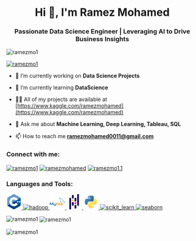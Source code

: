 <h1 align="center">Hi 👋, I'm Ramez Mohamed</h1>
<h3 align="center">Passionate Data Science Engineer | Leveraging AI to Drive Business Insights</h3>

<p align="left"> <img src="https://komarev.com/ghpvc/?username=ramezmo1&label=Profile%20views&color=0e75b6&style=flat" alt="ramezmo1" /> </p>

<p align="left"> <a href="https://github.com/ryo-ma/github-profile-trophy"><img src="https://github-profile-trophy.vercel.app/?username=ramezmo1" alt="ramezmo1" /></a> </p>

- 🔭 I’m currently working on **Data Science Projects**

- 🌱 I’m currently learning **DataScience**

- 👨‍💻 All of my projects are available at [https://www.kaggle.com/ramezmohamed](https://www.kaggle.com/ramezmohamed)

- 💬 Ask me about **Machine Learning, Deep Learning, Tableau, SQL**

- 📫 How to reach me **ramezmohamed0011@gmail.com**

<h3 align="left">Connect with me:</h3>
<p align="left">
<a href="https://linkedin.com/in/ramezmo1" target="blank"><img align="center" src="https://raw.githubusercontent.com/rahuldkjain/github-profile-readme-generator/master/src/images/icons/Social/linked-in-alt.svg" alt="ramezmo1" height="30" width="40" /></a>
<a href="https://kaggle.com/ramezmohamed" target="blank"><img align="center" src="https://raw.githubusercontent.com/rahuldkjain/github-profile-readme-generator/master/src/images/icons/Social/kaggle.svg" alt="ramezmohamed" height="30" width="40" /></a>
<a href="https://fb.com/ramezmo1.1" target="blank"><img align="center" src="https://raw.githubusercontent.com/rahuldkjain/github-profile-readme-generator/master/src/images/icons/Social/facebook.svg" alt="ramezmo1.1" height="30" width="40" /></a>
</p>

<h3 align="left">Languages and Tools:</h3>
<p align="left"> <a href="https://www.w3schools.com/cpp/" target="_blank" rel="noreferrer"> <img src="https://raw.githubusercontent.com/devicons/devicon/master/icons/cplusplus/cplusplus-original.svg" alt="cplusplus" width="40" height="40"/> </a> <a href="https://hadoop.apache.org/" target="_blank" rel="noreferrer"> <img src="https://www.vectorlogo.zone/logos/apache_hadoop/apache_hadoop-icon.svg" alt="hadoop" width="40" height="40"/> </a> <a href="https://www.mysql.com/" target="_blank" rel="noreferrer"> <img src="https://raw.githubusercontent.com/devicons/devicon/master/icons/mysql/mysql-original-wordmark.svg" alt="mysql" width="40" height="40"/> </a> <a href="https://pandas.pydata.org/" target="_blank" rel="noreferrer"> <img src="https://raw.githubusercontent.com/devicons/devicon/2ae2a900d2f041da66e950e4d48052658d850630/icons/pandas/pandas-original.svg" alt="pandas" width="40" height="40"/> </a> <a href="https://www.python.org" target="_blank" rel="noreferrer"> <img src="https://raw.githubusercontent.com/devicons/devicon/master/icons/python/python-original.svg" alt="python" width="40" height="40"/> </a> <a href="https://scikit-learn.org/" target="_blank" rel="noreferrer"> <img src="https://upload.wikimedia.org/wikipedia/commons/0/05/Scikit_learn_logo_small.svg" alt="scikit_learn" width="40" height="40"/> </a> <a href="https://seaborn.pydata.org/" target="_blank" rel="noreferrer"> <img src="https://seaborn.pydata.org/_images/logo-mark-lightbg.svg" alt="seaborn" width="40" height="40"/> </a> </p>

<p><img align="left" src="https://github-readme-stats.vercel.app/api/top-langs?username=ramezmo1&show_icons=true&locale=en&layout=compact" alt="ramezmo1" /></p>

<p>&nbsp;<img align="center" src="https://github-readme-stats.vercel.app/api?username=ramezmo1&show_icons=true&locale=en" alt="ramezmo1" /></p>

<p><img align="center" src="https://github-readme-streak-stats.herokuapp.com/?user=ramezmo1&" alt="ramezmo1" /></p>
